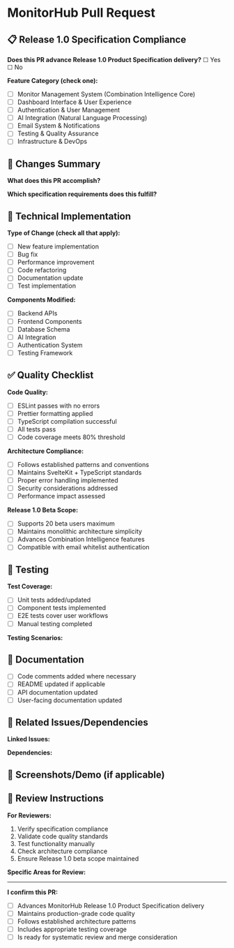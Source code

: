 # MonitorHub Pull Request

## 📋 Release 1.0 Specification Compliance

**Does this PR advance Release 1.0 Product Specification delivery?** ☐ Yes ☐ No

**Feature Category (check one):**

- ☐ Monitor Management System (Combination Intelligence Core)
- ☐ Dashboard Interface & User Experience
- ☐ Authentication & User Management
- ☐ AI Integration (Natural Language Processing)
- ☐ Email System & Notifications
- ☐ Testing & Quality Assurance
- ☐ Infrastructure & DevOps

## 🎯 Changes Summary

**What does this PR accomplish?**

<!-- Describe the changes and how they advance MonitorHub Release 1.0 -->

**Which specification requirements does this fulfill?**

<!-- Reference specific sections from release-1-product-specification.md -->

## 🔧 Technical Implementation

**Type of Change (check all that apply):**

- ☐ New feature implementation
- ☐ Bug fix
- ☐ Performance improvement
- ☐ Code refactoring
- ☐ Documentation update
- ☐ Test implementation

**Components Modified:**

- ☐ Backend APIs
- ☐ Frontend Components
- ☐ Database Schema
- ☐ AI Integration
- ☐ Authentication System
- ☐ Testing Framework

## ✅ Quality Checklist

**Code Quality:**

- ☐ ESLint passes with no errors
- ☐ Prettier formatting applied
- ☐ TypeScript compilation successful
- ☐ All tests pass
- ☐ Code coverage meets 80% threshold

**Architecture Compliance:**

- ☐ Follows established patterns and conventions
- ☐ Maintains SvelteKit + TypeScript standards
- ☐ Proper error handling implemented
- ☐ Security considerations addressed
- ☐ Performance impact assessed

**Release 1.0 Beta Scope:**

- ☐ Supports 20 beta users maximum
- ☐ Maintains monolithic architecture simplicity
- ☐ Advances Combination Intelligence features
- ☐ Compatible with email whitelist authentication

## 🧪 Testing

**Test Coverage:**

- ☐ Unit tests added/updated
- ☐ Component tests implemented
- ☐ E2E tests cover user workflows
- ☐ Manual testing completed

**Testing Scenarios:**

<!-- Describe how this change was tested -->

## 📖 Documentation

- ☐ Code comments added where necessary
- ☐ README updated if applicable
- ☐ API documentation updated
- ☐ User-facing documentation updated

## 🔗 Related Issues/Dependencies

**Linked Issues:**

<!-- Reference any tickets or issues this PR addresses -->

**Dependencies:**

<!-- List any PRs or work this depends on -->

## 📸 Screenshots/Demo (if applicable)

<!-- Add screenshots or demo links for UI changes -->

## 👥 Review Instructions

**For Reviewers:**

1. Verify specification compliance
2. Validate code quality standards
3. Test functionality manually
4. Check architecture compliance
5. Ensure Release 1.0 beta scope maintained

**Specific Areas for Review:**

<!-- Highlight areas that need special attention -->

---

**I confirm this PR:**

- ☐ Advances MonitorHub Release 1.0 Product Specification delivery
- ☐ Maintains production-grade code quality
- ☐ Follows established architecture patterns
- ☐ Includes appropriate testing coverage
- ☐ Is ready for systematic review and merge consideration
